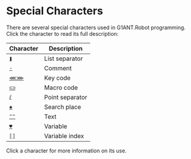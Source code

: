 # Special Characters

There are several special characters used in G1ANT.Robot programming. Click the character to read its full description:

| Character                 | Description    |
| ------------------------- | -------------- |
| [`❚`](https://manual.g1ant.com/link/G1ANT.Manual/appendices/special-characters/array-separator.md) | List separator |
| [`-`](https://manual.g1ant.com/link/G1ANT.Manual/appendices/special-characters/comment.md)         | Comment        |
| [`⋘⋙`](https://manual.g1ant.com/link/G1ANT.Manual/appendices/special-characters/key-code.md)       | Key code       |
| [`⊂⊃`](https://manual.g1ant.com/link/G1ANT.Manual/appendices/special-characters/macro.md)          | Macro code     |
| [`⫽`](https://manual.g1ant.com/link/G1ANT.Manual/appendices/special-characters/point-separator.md)          | Point separator     |
| [`✱`](https://manual.g1ant.com/link/G1ANT.Manual/appendices/special-characters/search-place.md)    | Search place   |
| [`‴‴`](https://manual.g1ant.com/link/G1ANT.Manual/appendices/special-characters/text.md)           | Text           |
| [`♥`](https://manual.g1ant.com/link/G1ANT.Manual/appendices/special-characters/variable.md)        | Variable       |
| [`⟦⟧`](https://manual.g1ant.com/link/G1ANT.Manual/appendices/special-characters/variable-index.md)   | Variable index |

Click a character for more information on its use.
